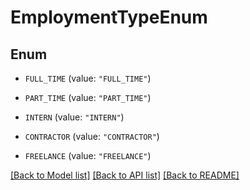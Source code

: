 # EmploymentTypeEnum

## Enum


* `FULL_TIME` (value: `"FULL_TIME"`)

* `PART_TIME` (value: `"PART_TIME"`)

* `INTERN` (value: `"INTERN"`)

* `CONTRACTOR` (value: `"CONTRACTOR"`)

* `FREELANCE` (value: `"FREELANCE"`)


[[Back to Model list]](../README.md#documentation-for-models) [[Back to API list]](../README.md#documentation-for-api-endpoints) [[Back to README]](../README.md)


